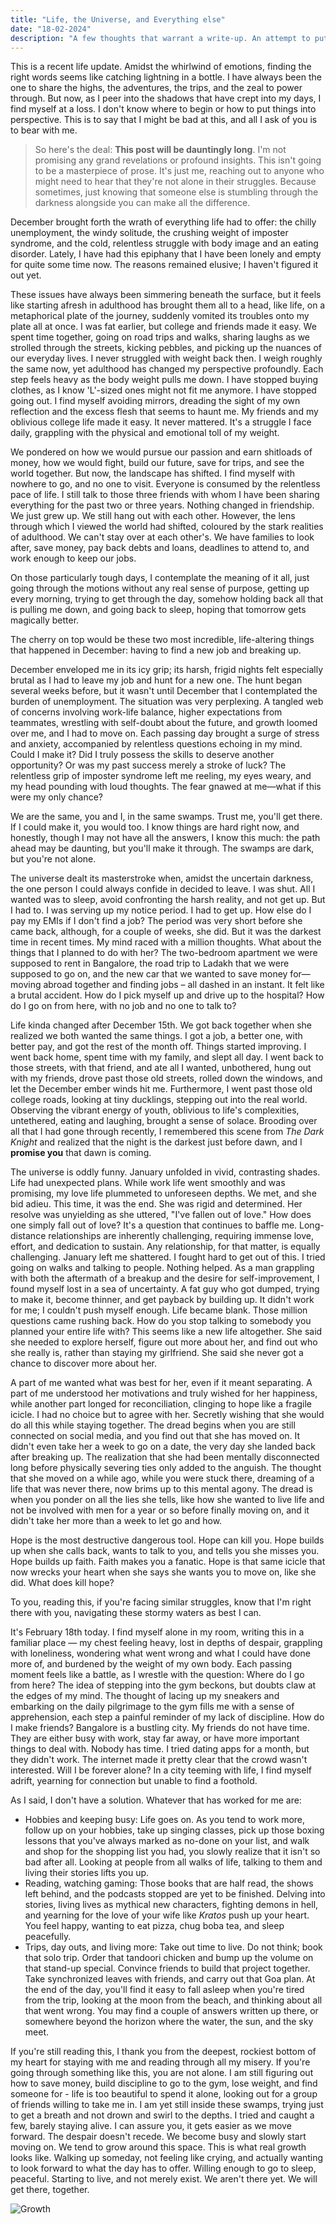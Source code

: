 ```yaml
---
title: "Life, the Universe, and Everything else"
date: "18-02-2024"
description: "A few thoughts that warrant a write-up. An attempt to put into words the emotional state of the past few months; a life update." 
---
```


This is a recent life update. Amidst the whirlwind of emotions, finding the right words seems like catching lightning in a bottle. I have always been the one to share the highs, the adventures, the trips, and the zeal to power through. But now, as I peer into the shadows that have crept into my days, I find myself at a loss. I don't know where to begin or how to put things into perspective. This is to say that I might be bad at this, and all I ask of you is to bear with me.

> So here's the deal: **This post will be dauntingly long**. I'm not promising any grand revelations or profound insights. This isn't going to be a masterpiece of prose. It's just me, reaching out to anyone who might need to hear that they're not alone in their struggles. Because sometimes, just knowing that someone else is stumbling through the darkness alongside you can make all the difference.

December brought forth the wrath of everything life had to offer: the chilly unemployment, the windy solitude, the crushing weight of imposter syndrome, and the cold, relentless struggle with body image and an eating disorder. Lately, I have had this epiphany that I have been lonely and empty for quite some time now. The reasons remained elusive; I haven't figured it out yet.

These issues have always been simmering beneath the surface, but it feels like starting afresh in adulthood has brought them all to a head, like life, on a metaphorical plate of the journey, suddenly vomited its troubles onto my plate all at once. I was fat earlier, but college and friends made it easy. We spent time together, going on road trips and walks, sharing laughs as we strolled through the streets, kicking pebbles, and picking up the nuances of our everyday lives. I never struggled with weight back then. I weigh roughly the same now, yet adulthood has changed my perspective profoundly. Each step feels heavy as the body weight pulls me down. I have stopped buying clothes, as I know 'L'-sized ones might not fit me anymore. I have stopped going out. I find myself avoiding mirrors, dreading the sight of my own reflection and the excess flesh that seems to haunt me. My friends and my oblivious college life made it easy. It never mattered. It's a struggle I face daily, grappling with the physical and emotional toll of my weight.

We pondered on how we would pursue our passion and earn shitloads of money, how we would fight, build our future, save for trips, and see the world together. But now, the landscape has shifted. I find myself with nowhere to go, and no one to visit. Everyone is consumed by the relentless pace of life. I still talk to those three friends with whom I have been sharing everything for the past two or three years. Nothing changed in friendship. We just grew up. We still hang out with each other. However, the lens through which I viewed the world had shifted, coloured by the stark realities of adulthood. We can't stay over at each other's. We have families to look after, save money, pay back debts and loans, deadlines to attend to, and work enough to keep our jobs.

On those particularly tough days, I contemplate the meaning of it all, just going through the motions without any real sense of purpose, getting up every morning, trying to get through the day, somehow holding back all that is pulling me down, and going back to sleep, hoping that tomorrow gets magically better.

The cherry on top would be these two most incredible, life-altering things that happened in December: having to find a new job and breaking up. 

December enveloped me in its icy grip; its harsh, frigid nights felt especially brutal as I had to leave my job and hunt for a new one. The hunt began several weeks before, but it wasn't until December that I contemplated the burden of unemployment. The situation was very perplexing. A tangled web of concerns involving work-life balance, higher expectations from teammates, wrestling with self-doubt about the future, and growth loomed over me, and I had to move on. Each passing day brought a surge of stress and anxiety, accompanied by relentless questions echoing in my mind. Could I make it? Did I truly possess the skills to deserve another opportunity? Or was my past success merely a stroke of luck? The relentless grip of imposter syndrome left me reeling, my eyes weary, and my head pounding with loud thoughts. The fear gnawed at me—what if this were my only chance? 

We are the same, you and I, in the same swamps. Trust me, you'll get there. If I could make it, you would too. I know things are hard right now, and honestly, though I may not have all the answers, I know this much: the path ahead may be daunting, but you'll make it through. The swamps are dark, but you're not alone.

The universe dealt its masterstroke when, amidst the uncertain darkness, the one person I could always confide in decided to leave. I was shut. All I wanted was to sleep, avoid confronting the harsh reality, and not get up. But I had to. I was serving up my notice period. I had to get up. How else do I pay my EMIs if I don't find a job? The period was very short before she came back, although, for a couple of weeks, she did. But it was the darkest time in recent times. My mind raced with a million thoughts. What about the things that I planned to do with her? The two-bedroom apartment we were supposed to rent in Bangalore, the road trip to Ladakh that we were supposed to go on, and the new car that we wanted to save money for—moving abroad together and finding jobs – all dashed in an instant. It felt like a brutal accident. How do I pick myself up and drive up to the hospital? How do I go on from here, with no job and no one to talk to? 

Life kinda changed after December 15th. We got back together when she realized we both wanted the same things. I got a job, a better one, with better pay, and got the rest of the month off. Things started improving. I went back home, spent time with my family, and slept all day. I went back to those streets, with that friend, and ate all I wanted, unbothered, hung out with my friends, drove past those old streets, rolled down the windows, and let the December ember winds hit me. Furthermore, I went past those old college roads, looking at tiny ducklings, stepping out into the real world. Observing the vibrant energy of youth, oblivious to life's complexities, untethered, eating and laughing, brought a sense of solace. Brooding over all that I had gone through recently, I remembered this scene from *The Dark Knight* and realized that the night is the darkest just before dawn, and I **promise you** that dawn is coming. 

The universe is oddly funny. January unfolded in vivid, contrasting shades. Life had unexpected plans. While work life went smoothly and was promising, my love life plummeted to unforeseen depths. We met, and she bid adieu. This time, it was the end. She was rigid and determined. Her resolve was unyielding as she uttered, "I've fallen out of love." How does one simply fall out of love? It's a question that continues to baffle me. Long-distance relationships are inherently challenging, requiring immense love, effort, and dedication to sustain. Any relationship, for that matter, is equally challenging. January left me shattered. I fought hard to get out of this. I tried going on walks and talking to people. Nothing helped. As a man grappling with both the aftermath of a breakup and the desire for self-improvement, I found myself lost in a sea of uncertainty. A fat guy who got dumped, trying to make it, become thinner, and get payback by building up. It didn't work for me; I couldn't push myself enough. Life became blank. Those million questions came rushing back. How do you stop talking to somebody you planned your entire life with? This seems like a new life altogether. She said she needed to explore herself, figure out more about her, and find out who she really is, rather than staying my girlfriend. She said she never got a chance to discover more about her.

A part of me wanted what was best for her, even if it meant separating. A part of me understood her motivations and truly wished for her happiness, while another part longed for reconciliation, clinging to hope like a fragile icicle. I had no choice but to agree with her. Secretly wishing that she would do all this while staying together. The dread begins when you are still connected on social media, and you find out that she has moved on. It didn't even take her a week to go on a date, the very day she landed back after breaking up. The realization that she had been mentally disconnected long before physically severing ties only added to the anguish. The thought that she moved on a while ago, while you were stuck there, dreaming of a life that was never there, now brims up to this mental agony. The dread is when you ponder on all the lies she tells, like how she wanted to live life and not be involved with men for a year or so before finally moving on, and it didn't take her more than a week to let go and how.

Hope is the most destructive dangerous tool. Hope can kill you. Hope builds up when she calls back, wants to talk to you, and tells you she misses you. Hope builds up faith. Faith makes you a fanatic. Hope is that same icicle that now wrecks your heart when she says she wants you to move on, like she did. What does kill hope?

To you, reading this, if you're facing similar struggles, know that I'm right there with you, navigating these stormy waters as best I can.

It's February 18th today. I find myself alone in my room, writing this in a familiar place — my chest feeling heavy, lost in depths of despair, grappling with loneliness, wondering what went wrong and what I could have done more of, and burdened by the weight of my own body. Each passing moment feels like a battle, as I wrestle with the question: Where do I go from here? The idea of stepping into the gym beckons, but doubts claw at the edges of my mind. The thought of lacing up my sneakers and embarking on the daily pilgrimage to the gym fills me with a sense of apprehension, each step a painful reminder of my lack of discipline. How do I make friends? Bangalore is a bustling city. My friends do not have time. They are either busy with work, stay far away, or have more important things to deal with. Nobody has time. I tried dating apps for a month, but they didn't work. The internet made it pretty clear that the crowd wasn't interested. Will I be forever alone? In a city teeming with life, I find myself adrift, yearning for connection but unable to find a foothold.

As I said, I don't have a solution. Whatever that has worked for me are:

- Hobbies and keeping busy: Life goes on. As you tend to work more, follow up on your hobbies, take up singing classes, pick up those boxing lessons that you've always marked as no-done on your list, and walk and shop for the shopping list you had, you slowly realize that it isn't so bad after all. Looking at people from all walks of life, talking to them and living their stories lifts you up.
- Reading, watching gaming: Those books that are half read, the shows left behind, and the podcasts stopped are yet to be finished. Delving into stories, living lives as mythical new characters, fighting demons in hell, and yearning for the love of your wife like *Kratos* push up your heart. You feel happy, wanting to eat pizza, chug boba tea, and sleep peacefully.
- Trips, day outs, and living more: Take out time to live. Do not think; book that solo trip. Order that tandoori chicken and bump up the volume on that stand-up special. Convince friends to build that project together. Take synchronized leaves with friends, and carry out that Goa plan. At the end of the day, you'll find it easy to fall asleep when you're tired from the trip, looking at the moon from the beach, and thinking about all that went wrong. You may find a couple of answers written up there, or somewhere beyond the horizon where the water, the sun, and the sky meet.

If you're still reading this, I thank you from the deepest, rockiest bottom of my heart for staying with me and reading through all my misery. If you're going through something like this, you are not alone. I am still figuring out how to save money, build discipline to go to the gym, lose weight, and find someone for - life is too beautiful to spend it alone, looking out for a group of friends willing to take me in. I am yet still inside these swamps, trying just to get a breath and not drown and swirl to the depths. I tried and caught a few, barely staying alive. I can assure you, it gets easier as we move forward. The despair doesn't recede. We become busy and slowly start moving on. We tend to grow around this space. This is what real growth looks like. Walking up someday, not feeling like crying, and actually wanting to look forward to what the day has to offer. Willing enough to go to sleep, peaceful. Starting to live, and not merely exist. We aren't there yet. We will get there, together. 


![Growth](https://anubhavp.dev/assets/img/lifeandtheuniverse/growth.png)
